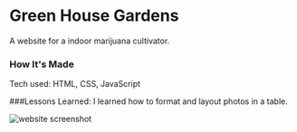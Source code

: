 # Green House Gardens 
A website for a indoor marijuana cultivator.

### How It's Made
Tech used: HTML, CSS, JavaScript

###Lessons Learned:
I learned how to format and layout photos in a table.

![website screenshot](https://i.imgur.com/pSAF3fy.png)
